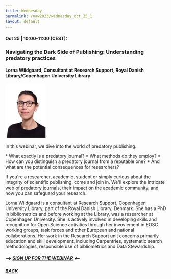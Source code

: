```yaml
---
title: Wednesday
permalink: /oaw2023/wednesday_oct_25_1
layout: default
---
```


#### Oct 25 | 10:00-11:00 (CEST):

### Navigating the Dark Side of Publishing: Understanding predatory practices

#### Lorna Wildgaard, Consultant at Research Support, Royal Danish Library/Copenhagen University Library

<img src="/images/lowi.png" alt="Lorna Wildgaard" style="height: 25%; width:25%;"/>

<p>In this webinar, we dive into the world of predatory publishing.</p>
* What exactly is a predatory journal?
* What methods do they employ?
* How can you distinguish a predatory journal from a reputable one?
* And what are the potential consequences for researchers?
<p></p>If you're a researcher, academic, student or simply curious about the integrity of scientific publishing, come and join in. We'll explore the intricate web of predatory journals, their impact on the academic community, and how you can safeguard your research.</
<p></p>Lorna Wildgaard is a consultant at Research Support, Copenhagen University Library, part of the Royal Danish Library, Denmark. She has a PhD in bibliometrics and before working at the Library, was a researcher at Copenhagen University. She is actively involved in developing skills and recognition for Open Science activities through her invovlement in EOSC working groups, task forces and other European and national collaborations. Her work in the Research Support unit concerns primarily education and skill development, including Carpentries, systematic search methodologies, responsible use of bibliometrics and Data Stewardship.</p>

##### --> [SIGN UP FOR THE WEBINAR](https://docs.google.com/forms/d/e/1FAIpQLScR0vG7P6HTHeQyrrtxAQfOTWqtCNT8J24EAZ-N7LsFYPXMUg/viewform?usp=sf_link) <--

##### [BACK](https://openaccess.dk/oaw2023#programme-of-the-danish-open-access-week-2023)
